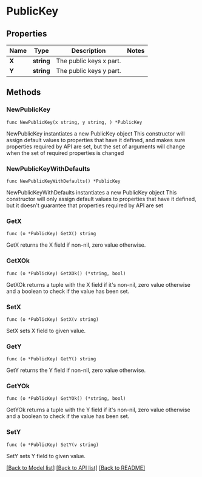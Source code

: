 # PublicKey

## Properties

Name | Type | Description | Notes
------------ | ------------- | ------------- | -------------
**X** | **string** | The public keys x part. | 
**Y** | **string** | The public keys y part. | 

## Methods

### NewPublicKey

`func NewPublicKey(x string, y string, ) *PublicKey`

NewPublicKey instantiates a new PublicKey object
This constructor will assign default values to properties that have it defined,
and makes sure properties required by API are set, but the set of arguments
will change when the set of required properties is changed

### NewPublicKeyWithDefaults

`func NewPublicKeyWithDefaults() *PublicKey`

NewPublicKeyWithDefaults instantiates a new PublicKey object
This constructor will only assign default values to properties that have it defined,
but it doesn't guarantee that properties required by API are set

### GetX

`func (o *PublicKey) GetX() string`

GetX returns the X field if non-nil, zero value otherwise.

### GetXOk

`func (o *PublicKey) GetXOk() (*string, bool)`

GetXOk returns a tuple with the X field if it's non-nil, zero value otherwise
and a boolean to check if the value has been set.

### SetX

`func (o *PublicKey) SetX(v string)`

SetX sets X field to given value.


### GetY

`func (o *PublicKey) GetY() string`

GetY returns the Y field if non-nil, zero value otherwise.

### GetYOk

`func (o *PublicKey) GetYOk() (*string, bool)`

GetYOk returns a tuple with the Y field if it's non-nil, zero value otherwise
and a boolean to check if the value has been set.

### SetY

`func (o *PublicKey) SetY(v string)`

SetY sets Y field to given value.



[[Back to Model list]](../README.md#documentation-for-models) [[Back to API list]](../README.md#documentation-for-api-endpoints) [[Back to README]](../README.md)


